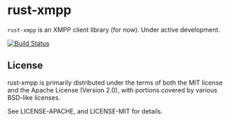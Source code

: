 # rust-xmpp

`rust-xmpp` is an XMPP client library (for now). Under active development.

[![Build Status](https://travis-ci.org/Freyskeyd/rust-xmpp.svg?branch=master)](https://travis-ci.org/Freyskeyd/rust-xmpp)

## License

rust-xmpp is primarily distributed under the terms of both the MIT license
and the Apache License (Version 2.0), with portions covered by various
BSD-like licenses.

See LICENSE-APACHE, and LICENSE-MIT for details.
